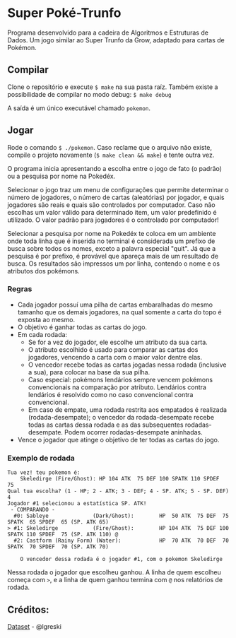 # Super Poké-Trunfo

Programa desenvolvido para a cadeira de Algoritmos e Estruturas de Dados.
Um jogo similar ao Super Trunfo da Grow, adaptado para cartas de Pokémon.

## Compilar
Clone o repositório e execute `$ make` na sua pasta raíz.
Também existe a possibilidade de compilar no modo debug:
`$ make debug`

A saída é um único executável chamado `pokemon`.

## Jogar
Rode o comando `$ ./pokemon`. Caso reclame que o arquivo não existe, compile
o projeto novamente (`$ make clean && make`) e tente outra vez.

O programa inicia apresentando a escolha entre o jogo de fato (o padrão) ou
a pesquisa por nome na Pokedéx.

Selecionar o jogo traz um menu de configurações
que permite determinar o número de jogadores, o número de cartas (aleatórias)
por jogador, e quais jogadores são reais e quais são controlados por computador.
Caso não escolhas um valor válido para determinado item, um valor predefinido
é utilizado. O valor padrão para jogadores é o controlado por computador!

Selecionar a pesquisa por nome na Pokedéx te coloca em um ambiente onde toda
linha que é inserida no terminal é considerada um prefixo de busca sobre
todos os nomes, exceto a palavra especial "quit". Já que a pesquisa é por
prefixo, é provável que apareça mais de um resultado de busca. Os resultados
são impressos um por linha, contendo o nome e os atributos dos pokémons.

### Regras
 - Cada jogador possuí uma pilha de cartas embaralhadas do mesmo tamanho que os
demais jogadores, na qual somente a carta do topo é exposta ao mesmo.
 - O objetivo é ganhar todas as cartas do jogo.
 - Em cada rodada:
   - Se for a vez do jogador, ele escolhe um atributo da sua carta.
   - O atributo escolhido é usado para comparar as cartas dos jogadores, vencendo a carta com o maior valor dentre elas.
   - O vencedor recebe todas as cartas jogadas nessa rodada (inclusive a sua), para colocar na base da sua pilha.
   - Caso especial: pokémons lendários sempre vencem pokémons convencionais na comparação por atributo. Lendários contra lendários é resolvido como no caso convencional contra convencional.
   - Em caso de empate, uma rodada restrita aos empatados é realizada (rodada-desempate); o vencedor da rodada-desempate recebe todas as cartas dessa rodada e as das subsequentes rodadas-desempate. Podem ocorrer rodadas-desempate aninhadas.
 - Vence o jogador que atinge o objetivo de ter todas as cartas do jogo.

### Exemplo de rodada
```
Tua vez! teu pokemon é:
	Skeledirge (Fire/Ghost): HP 104 ATK  75 DEF 100 SPATK 110 SPDEF  75
Qual tua escolha? (1 - HP; 2 - ATK; 3 - DEF; 4 - SP. ATK; 5 - SP. DEF)
4
Jogador #1 selecionou a estatística SP. ATK!
 - COMPARANDO -
  #0: Sableye              (Dark/Ghost):        HP  50 ATK  75 DEF  75 SPATK  65 SPDEF  65 (SP. ATK 65)
> #1: Skeledirge           (Fire/Ghost):        HP 104 ATK  75 DEF 100 SPATK 110 SPDEF  75 (SP. ATK 110) @
  #2: Castform (Rainy Form) (Water):            HP  70 ATK  70 DEF  70 SPATK  70 SPDEF  70 (SP. ATK 70)

	O vencedor dessa rodada é o jogador #1, com o pokemon Skeledirge
```
Nessa rodada o jogador que escolheu ganhou. A linha de quem escolheu começa com `>`, e a linha de quem ganhou termina com `@` nos relatórios de rodada.

## Créditos:

[Dataset](https://github.com/lgreski/pokemonData) - @lgreski
